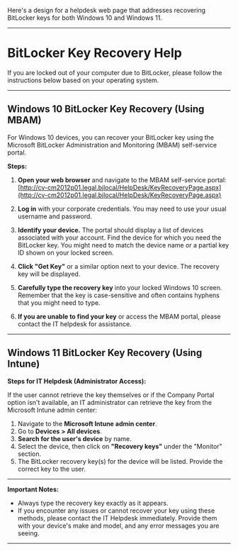 Here's a design for a helpdesk web page that addresses recovering BitLocker keys for both Windows 10 and Windows 11.

---

# BitLocker Key Recovery Help

If you are locked out of your computer due to BitLocker, please follow the instructions below based on your operating system.

---

## Windows 10 BitLocker Key Recovery (Using MBAM)

For Windows 10 devices, you can recover your BitLocker key using the Microsoft BitLocker Administration and Monitoring (MBAM) self-service portal.

**Steps:**

1.  **Open your web browser** and navigate to the MBAM self-service portal:
    [http://cv-cm2012p01.legal.bjlocal/HelpDesk/KeyRecoveryPage.aspx](http://cv-cm2012p01.legal.bjlocal/HelpDesk/KeyRecoveryPage.aspx)

3.  **Log in** with your corporate credentials. You may need to use your usual username and password.

4.  **Identify your device.** The portal should display a list of devices associated with your account. Find the device for which you need the BitLocker key. You might need to match the device name or a partial key ID shown on your locked screen.

5.  **Click "Get Key"** or a similar option next to your device. The recovery key will be displayed.

6.  **Carefully type the recovery key** into your locked Windows 10 screen. Remember that the key is case-sensitive and often contains hyphens that you might need to type.

7.  **If you are unable to find your key** or access the MBAM portal, please contact the IT helpdesk for assistance.

---

## Windows 11 BitLocker Key Recovery (Using Intune)

**Steps for IT Helpdesk (Administrator Access):**

If the user cannot retrieve the key themselves or if the Company Portal option isn't available, an IT administrator can retrieve the key from the Microsoft Intune admin center:

1.  Navigate to the **Microsoft Intune admin center**.
2.  Go to **Devices > All devices**.
3.  **Search for the user's device** by name.
4.  Select the device, then click on **"Recovery keys"** under the "Monitor" section.
5.  The BitLocker recovery key(s) for the device will be listed. Provide the correct key to the user.

---

**Important Notes:**

*   Always type the recovery key exactly as it appears.
*   If you encounter any issues or cannot recover your key using these methods, please contact the IT Helpdesk immediately. Provide them with your device's make and model, and any error messages you are seeing.

---
    
